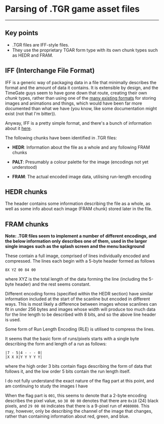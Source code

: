 # Parsing of .TGR game asset files

***

## Key points

* .TGR files are IFF-style files.
* They use the proprietary TGAR form type
with its own chunk types such as HEDR and FRAM.

## IFF (Interchange File Format)

IFF is a generic way of packaging data in a file that minimally
describes the format and the amount of data it contains. It is
extensible by design, and the TimeGate guys seem to have gone
down that route, creating their own *chunk* types, rather than
using one of the [many existing formats](https://wiki.amigaos.net/wiki/IFF_FORM_and_Chunk_Registry)
for storing images and animations and things, which would have
been far more documented than what we have (you know, like some
documentation might exist (not that I'm bitter)).

Anyway, IFF is a pretty simple format, and there's a bunch of
information about it [here](https://wiki.amigaos.net/wiki/A_Quick_Introduction_to_IFF).

The following chunks have been identified in .TGR files:

* **HEDR**: Information about the file as a whole and any following FRAM chunks

* **PALT**: Presumably a colour palette for the image (encodings not yet understood)

* **FRAM**: The actual encoded image data, utilising run-length encoding

## HEDR chunks

The header contains some information describing the file as a
whole, as well as some info about each image (FRAM chunk) stored
later in the file. 

## FRAM chunks

**Note: .TGR files seem to implement a number of**
**different encodings, and the below information only**
**describes one of them, used in the larger single images**
**such as the splash screen and the menu background**

These contain a full image, comprised of lines individually
encoded and compressed. The lines each begin with a 5-byte
header formed as follows

`8X YZ 00 84 00`

where XYZ is the total length of the data forming the line
(including the 5-byte header)
and the rest seems constant.

Different encoding forms (specified within the HEDR section)
have similar information included at the start of the scanline
but encoded in different ways.
This is most likely a difference between images whose scanlines
can fit in under 256 bytes and images whose width will produce
too much data for the line length to be described with 8 bits,
and so the above line header is used.

Some form of Run Length Encoding (RLE) is utilised
to compress the lines.

It seems that the basic form of runs/pixels starts with
a single byte describing the form and length of a run
as follows:

	|7 - 5|4 - - - 0|
	|X X X|Y Y Y Y Y|

where the high order 3 bits contain flags describing the form of
data that follows it, and the low order 5 bits contain the
run length itself.

I do not fully understand the exact nature of the flag
part at this point, and am continuing to study the images
I have 

When the flag part is `001`, this seems to denote that a 2-byte encoding
describes the pixel value, so `38 00 00` denotes that there are `0x18` (24)
black pixels, and `29 00 08` indicates that there is a 9-pixel run of
`#080000`. This may, however, only be describing the channel of the image
that changes, rather than containing information about red, green, and blue.
